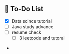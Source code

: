 ## 🚀 To-Do List

- [x] Data scince tutorial
- [ ] Java study advance
- [ ] resume check
  - [ ] 3 leetcode and tutoral
      
-

